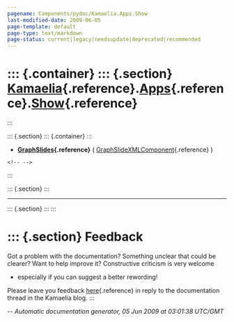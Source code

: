 ```yaml
---
pagename: Components/pydoc/Kamaelia.Apps.Show
last-modified-date: 2009-06-05
page-template: default
page-type: text/markdown
page-status: current|legacy|needsupdate|deprecated|recommended
---
```

::: {.container}
::: {.section}
[Kamaelia](/Components/pydoc/Kamaelia.html){.reference}.[Apps](/Components/pydoc/Kamaelia.Apps.html){.reference}.[Show](/Components/pydoc/Kamaelia.Apps.Show.html){.reference}
==============================================================================================================================================================================
:::

::: {.section}
::: {.container}
:::

-   **[GraphSlides](/Components/pydoc/Kamaelia.Apps.Show.GraphSlides.html){.reference}**
    (
    [GraphSlideXMLComponent](/Components/pydoc/Kamaelia.Apps.Show.GraphSlides.GraphSlideXMLComponent.html){.reference}
    )

```{=html}
<!-- -->
```
:::

::: {.section}
:::

------------------------------------------------------------------------

::: {.section}
:::
:::

::: {.section}
Feedback
========

Got a problem with the documentation? Something unclear that could be
clearer? Want to help improve it? Constructive criticism is very welcome
- especially if you can suggest a better rewording!

Please leave you feedback
[here](../../../cgi-bin/blog/blog.cgi?rm=viewpost&nodeid=1142023701){.reference}
in reply to the documentation thread in the Kamaelia blog.
:::

*\-- Automatic documentation generator, 05 Jun 2009 at 03:01:38 UTC/GMT*
